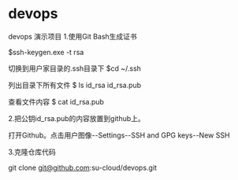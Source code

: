 # devops
devops 演示项目
1.使用Git Bash生成证书

$ssh-keygen.exe -t rsa

切换到用户家目录的.ssh目录下
$cd ~/.ssh

列出目录下所有文件
$ ls
id_rsa  id_rsa.pub

查看文件内容
$ cat id_rsa.pub

2.把公钥id_rsa.pub的内容放置到github上。

打开Github。点击用户图像--Settings--SSH and GPG keys--New SSH

3.克隆仓库代码

git clone git@github.com:su-cloud/devops.git
